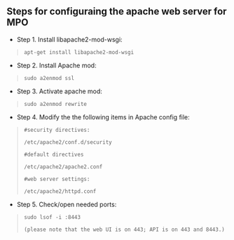 Steps for configuraing the apache web server for MPO
----------------------------------------------------

* Step 1. Install libapache2-mod-wsgi: 
>
>     apt-get install libapache2-mod-wsgi
>

* Step 2. Install Apache mod:
>
>     sudo a2enmod ssl
>

* Step 3. Activate apache mod:
>
>     sudo a2enmod rewrite 
>

* Step 4. Modify the the following items in Apache config file:
>
>     #security directives:
>
>     /etc/apache2/conf.d/security
>
>     #default directives
>
>     /etc/apache2/apache2.conf
>
>     #web server settings:
>
>     /etc/apache2/httpd.conf

* Step 5. Check/open needed ports: 
>
>     sudo lsof -i :8443
>
>     (please note that the web UI is on 443; API is on 443 and 8443.)
>

